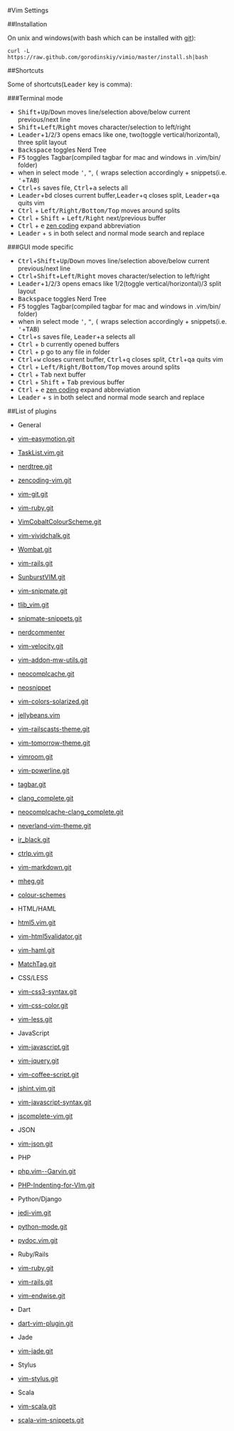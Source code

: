 #Vim Settings

##Installation

On unix and windows(with bash which can be installed with [git](http://msysgit.github.io/)):

    curl -L https://raw.github.com/gorodinskiy/vimio/master/install.sh|bash

##Shortcuts

Some of shortcuts(<kbd>Leader</kbd> key is comma):

###Terminal mode
 * <kbd>Shift</kbd>+<kbd>Up</kbd>/<kbd>Down</kbd> moves line/selection above/below current previous/next line
 * <kbd>Shift</kbd>+<kbd>Left</kbd>/<kbd>Right</kbd> moves character/selection to left/right
 * <kbd>Leader</kbd>+<kbd>1</kbd>/<kbd>2</kbd>/<kbd>3</kbd> opens emacs like one, two(toggle vertical/horizontal), three split layout
 * <kbd>Backspace</kbd> toggles Nerd Tree
 * <kbd>F5</kbd> toggles Tagbar(compiled tagbar for mac and windows in .vim/bin/ folder)
 * when in select mode <kbd>'</kbd>, <kbd>"</kbd>, <kbd>(</kbd> wraps selection accordingly + snippets(i.e. <kbd>'</kbd>+<kbd>TAB</kbd>)
 * <kbd>Ctrl</kbd>+<kbd>s</kbd> saves file, <kbd>Ctrl</kbd>+<kbd>a</kbd> selects all
 * <kbd>Leader</kbd>+<kbd>bd</kbd> closes current buffer,<kbd>Leader</kbd>+<kbd>q</kbd> closes split, <kbd>Leader</kbd>+<kbd>qa</kbd> quits vim
 * <kbd>Ctrl</kbd> + <kbd>Left/Right/Bottom/Top</kbd> moves around splits
 * <kbd>Ctrl</kbd> + <kbd>Shift</kbd> + <kbd>Left/Right</kbd> next/previous buffer
 * <kbd>Ctrl</kbd> + <kbd>e</kbd> [zen coding](https://github.com/mattn/zencoding-vim) expand abbreviation
 * <kbd>Leader</kbd> + <kbd>s</kbd> in both select and normal mode search and replace

###GUI mode specific
 * <kbd>Ctrl</kbd>+<kbd>Shift</kbd>+<kbd>Up</kbd>/<kbd>Down</kbd> moves line/selection above/below current previous/next line
 * <kbd>Ctrl</kbd>+<kbd>Shift</kbd>+<kbd>Left</kbd>/<kbd>Right</kbd> moves character/selection to left/right
 * <kbd>Leader</kbd>+<kbd>1</kbd>/<kbd>2</kbd>/<kbd>3</kbd> opens emacs like 1/2(toggle vertical/horizontal)/3 split layout
 * <kbd>Backspace</kbd> toggles Nerd Tree
 * <kbd>F5</kbd> toggles Tagbar(compiled tagbar for mac and windows in .vim/bin/ folder)
 * when in select mode <kbd>'</kbd>, <kbd>"</kbd>, <kbd>(</kbd> wraps selection accordingly + snippets(i.e. <kbd>'</kbd>+<kbd>TAB</kbd>)
 * <kbd>Ctrl</kbd>+<kbd>s</kbd> saves file, <kbd>Leader</kbd>+<kbd>a</kbd> selects all
 * <kbd>Ctrl</kbd> + <kbd>b</kbd> currently opened buffers
 * <kbd>Ctrl</kbd> + <kbd>p</kbd> go to any file in folder
 * <kbd>Ctrl</kbd>+<kbd>w</kbd> closes current buffer, <kbd>Ctrl</kbd>+<kbd>q</kbd> closes split, <kbd>Ctrl</kbd>+<kbd>qa</kbd> quits vim
 * <kbd>Ctrl</kbd> + <kbd>Left/Right/Bottom/Top</kbd> moves around splits
 * <kbd>Ctrl</kbd> + <kbd>Tab</kbd> next buffer
 * <kbd>Ctrl</kbd> + <kbd>Shift</kbd> + <kbd>Tab</kbd> previous buffer
 * <kbd>Ctrl</kbd> + <kbd>e</kbd> [zen coding](https://github.com/mattn/zencoding-vim) expand abbreviation
 * <kbd>Leader</kbd> + <kbd>s</kbd> in both select and normal mode search and replace

##List of plugins

* General
 * [vim-easymotion.git](https://github.com/Lokaltog/vim-easymotion.git)
 * [TaskList.vim.git](https://github.com/vim-scripts/TaskList.vim.git)
 * [nerdtree.git](https://github.com/scrooloose/nerdtree.git)
 * [zencoding-vim.git](https://github.com/mattn/zencoding-vim.git)
 * [vim-git.git](https://github.com/tpope/vim-git.git)
 * [vim-ruby.git](https://github.com/vim-ruby/vim-ruby.git)
 * [VimCobaltColourScheme.git](https://github.com/dterei/VimCobaltColourScheme.git)
 * [vim-vividchalk.git](https://github.com/tpope/vim-vividchalk.git)
 * [Wombat.git](https://github.com/vim-scripts/Wombat.git)
 * [vim-rails.git](https://github.com/tpope/vim-rails.git)
 * [SunburstVIM.git](https://github.com/tangphillip/SunburstVIM.git)
 * [vim-snipmate.git](https://github.com/garbas/vim-snipmate.git)
 * [tlib_vim.git](https://github.com/tomtom/tlib_vim.git)
 * [snipmate-snippets.git](https://github.com/honza/snipmate-snippets.git)
 * [nerdcommenter](https://github.com/scrooloose/nerdcommenter)
 * [vim-velocity.git](https://github.com/lepture/vim-velocity.git)
 * [vim-addon-mw-utils.git](https://github.com/MarcWeber/vim-addon-mw-utils.git)
 * [neocomplcache.git](https://github.com/Shougo/neocomplcache.git)
 * [neosnippet](https://github.com/Shougo/neosnippet)
 * [vim-colors-solarized.git](https://github.com/altercation/vim-colors-solarized.git)
 * [jellybeans.vim](https://github.com/nanotech/jellybeans.vim)
 * [vim-railscasts-theme.git](https://github.com/jpo/vim-railscasts-theme.git)
 * [vim-tomorrow-theme.git](https://github.com/chriskempson/vim-tomorrow-theme.git)
 * [vimroom.git](https://github.com/mikewest/vimroom.git)
 * [vim-powerline.git](https://github.com/Lokaltog/vim-powerline.git)
 * [tagbar.git](https://github.com/majutsushi/tagbar.git)
 * [clang_complete.git](https://github.com/Rip-Rip/clang_complete.git)
 * [neocomplcache-clang_complete.git](https://github.com/Shougo/neocomplcache-clang_complete.git)
 * [neverland-vim-theme.git](https://github.com/trapd00r/neverland-vim-theme.git)
 * [ir_black.git](https://github.com/twerth/ir_black.git)
 * [ctrlp.vim.git](https://github.com/kien/ctrlp.vim.git)
 * [vim-markdown.git](https://github.com/plasticboy/vim-markdown.git)
 * [mheg.git](https://github.com/vim-scripts/mheg.git)
 * [colour-schemes](https://github.com/gorodinskiy/colour-schemes)

* HTML/HAML
 * [html5.vim.git](https://github.com/othree/html5.vim.git)
 * [vim-html5validator.git](https://github.com/hokaccha/vim-html5validator.git)
 * [vim-haml.git](https://github.com/tpope/vim-haml.git)
 * [MatchTag.git](https://github.com/gregsexton/MatchTag.git)

* CSS/LESS
 * [vim-css3-syntax.git](https://github.com/hail2u/vim-css3-syntax.git)
 * [vim-css-color.git](https://github.com/ap/vim-css-color.git)
 * [vim-less.git](https://github.com/groenewege/vim-less.git)

* JavaScript
 * [vim-javascript.git](https://github.com/pangloss/vim-javascript.git)
 * [vim-jquery.git](https://github.com/itspriddle/vim-jquery.git)
 * [vim-coffee-script.git](https://github.com/kchmck/vim-coffee-script.git)
 * [jshint.vim.git](https://github.com/walm/jshint.vim.git)
 * [vim-javascript-syntax.git](https://github.com/jelera/vim-javascript-syntax.git)
 * [jscomplete-vim.git](https://github.com/teramako/jscomplete-vim.git)

* JSON
 * [vim-json.git](https://github.com/leshill/vim-json.git)

* PHP
 * [php.vim--Garvin.git](https://github.com/vim-scripts/php.vim--Garvin.git)
 * [PHP-Indenting-for-VIm.git](https://github.com/2072/PHP-Indenting-for-VIm.git)

* Python/Django
 * [jedi-vim.git](https://github.com/davidhalter/jedi-vim.git)
 * [python-mode.git](https://github.com/klen/python-mode.git)
 * [pydoc.vim.git](https://github.com/fs111/pydoc.vim.git)

* Ruby/Rails
 * [vim-ruby.git](https://github.com/vim-ruby/vim-ruby.git)
 * [vim-rails.git](https://github.com/tpope/vim-rails.git)
 * [vim-endwise.git](https://github.com/tpope/vim-endwise.git)

* Dart
 * [dart-vim-plugin.git](https://github.com/dart-lang/dart-vim-plugin.git)

* Jade
 * [vim-jade.git](https://github.com/digitaltoad/vim-jade.git)

* Stylus
 * [vim-stylus.git](https://github.com/wavded/vim-stylus.git)

* Scala
 * [vim-scala.git](https://github.com/derekwyatt/vim-scala.git)
 * [scala-vim-snippets.git](https://github.com/gorodinskiy/scala-vim-snippets.git)

